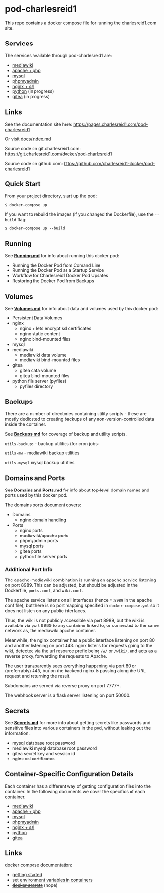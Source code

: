# pod-charlesreid1

This repo contains a docker compose file 
for running the charlesreid1.com site.

## Services

The services available through pod-charlesreid1 are:

* [mediawiki](Service_mediawiki.md)
* [apache + php](Service_apachephp.md)
* [mysql](Service_mysql.md)
* [phpmyadmin](Service_phpmyadmin.md)
* [nginx + ssl](Service_nginx.md)
* [python](Service_pythonfiles.md) (in progress)
* [gitea](Service_gitea.md) (in progress)

## Links

See the documentation site here: <https://pages.charlesreid1.com/pod-charlesreid1>

Or visit [docs/index.md](/docs/index.md)

Source code on git.charlesreid1.com: <https://git.charlesreid1.com/docker/pod-charlesreid1>

Source code on github.com: <https://github.com/charlesreid1-docker/pod-charlesreid1>

## Quick Start

From your project directory, start up the pod:

```
$ docker-compose up
```

If you want to rebuild the images (if you changed the Dockerfile),
use the `--build` flag:

```
$ docker-compose up --build
```

## Running

See **[Running.md](/Running.md)** for info about running this docker pod:

* Running the Docker Pod from Comand Line
* Running the Docker Pod as a Startup Service
* Workflow for Charlesreid1 Docker Pod Updates
* Restoring the Docker Pod from Backups

## Volumes

See **[Volumes.md](/Volumes.md)** for info about data and volumes 
used by this docker pod:

* Persistent Data Volumes
* nginx
    * nginx + lets encrypt ssl certificates
    * nginx static content
    * nginx bind-mounted files
* mysql
* mediawiki
    * mediawiki data volume
    * mediawiki bind-mounted files
* gitea
    * gitea data volume
    * gitea bind-mounted files
* python file server (pyfiles)
    * pyfiles directory

## Backups

There are a number of directories containing utility scripts - these are mostly 
dedicated to creating backups of any non-version-controlled data inside the container.

See **[Backups.md](Backups.md)** for coverage of backup and utility scripts.

`utils-backups` - backup utilities (for cron jobs)

`utils-mw` - mediawiki backup utilities

`utils-mysql` mysql backup utilities

## Domains and Ports

See **[Domains and Ports.md](Ports.md)** for info about top-level domain names
and ports used by this docker pod.

The domains ports document covers:

* Domains
    * nginx domain handling
* Ports
    * nginx ports
    * mediawiki/apache ports
    * phpmyadmin ports
    * mysql ports
    * gitea ports
    * python file server ports


### Additional Port Info

The apache-mediawiki combination is running an apache service listening on port 8989.
This can be adjusted, but should be adjusted in the Dockerfile, `ports.conf`, and `wiki.conf`.

The apache service listens on all interfaces (hence `*:8989` in the apache conf file),
but there is no port mapping specified in `docker-compose.yml` so it does not listen 
on any public interfaces.

Thus, the wiki is not publicly accessible via port 8989, but the wiki is available via port 8989
to any container linked to, or connected to the same network as, the mediawiki apache container.

Meanwhile, the nginx container has a public interface listening on port 80 
and another listening on port 443. nginx listens for requests going to
the wiki, detected via the url resource prefix being `/w/` or `/wiki/`,
and acts as a reverse proxy, forwarding the requests to Apache.

The user transparently sees everything happening via port 80 or (preferrably) 443,
but on the backend nginx is passing along the URL request and returning the result.

Subdomains are served via reverse proxy on port 7777+. 

The webhook server is a flask server listening on port 50000.


## Secrets

See **[Secrets.md](Secrets.md)** for more info about getting secrets like 
passwords and sensitive files into various containers in the pod,
without leaking out the information.

* mysql database root password
* mediawiki mysql database root password
* gitea secret key and session id
* nginx ssl certificates

## Container-Specific Configuration Details

Each container has a different way of getting
configuration files into the container.
In the following documents we cover 
the specifics of each container.

* [mediawiki](Service_mediawiki.md)
* [apache + php](Service_apachephp.md)
* [mysql](Service_mysql.md)
* [phpmyadmin](Service_phpmyadmin.md) 
* [nginx + ssl](Service_nginx.md)
* [python](Service_pythonfiles.md)
* [gitea](Service_gitea.md)

## Links

docker compose documentation:

* [getting started](https://docs.docker.com/compose/gettingstarted/#step-4-build-and-run-your-app-with-compose)
* [set environment variables in containers](https://docs.docker.com/compose/environment-variables/#set-environment-variables-in-containers)
* <s>[docker secrets](https://docs.docker.com/engine/swarm/secrets/)</s> (nope)


